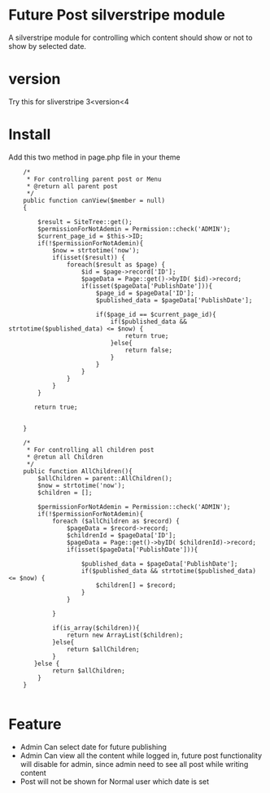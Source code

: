 # Future Post silverstripe module
A silverstripe module for controlling which content should show or not to show by selected date.

# version

Try this for sliverstripe 3<version<4



# Install
Add this two method in page.php file in your theme

```
    /*
     * For controlling parent post or Menu
     * @return all parent post
     */
    public function canView($member = null)
    {

        $result = SiteTree::get();
        $permissionForNotAdemin = Permission::check('ADMIN');
        $current_page_id = $this->ID;
        if(!$permissionForNotAdemin){
            $now = strtotime('now');
            if(isset($result)) {
                foreach($result as $page) {
                    $id = $page->record['ID'];
                    $pageData = Page::get()->byID( $id)->record;
                    if(isset($pageData['PublishDate'])){
                        $page_id = $pageData['ID'];
                        $published_data = $pageData['PublishDate'];

                        if($page_id == $current_page_id){
                            if($published_data && strtotime($published_data) <= $now) {
                                return true;
                            }else{
                                return false;
                            }
                        }
                    }
                }
            }
        }

       return true;


    }

    /*
     * For controlling all children post
     * @retun all Children
     */
    public function AllChildren(){
        $allChildren = parent::AllChildren();
        $now = strtotime('now');
        $children = [];

        $permissionForNotAdemin = Permission::check('ADMIN');
        if(!$permissionForNotAdemin){
            foreach ($allChildren as $record) {
                $pageData = $record->record;
                $childrenId = $pageData['ID'];
                $pageData = Page::get()->byID( $childrenId)->record;
                if(isset($pageData['PublishDate'])){

                    $published_data = $pageData['PublishDate'];
                    if($published_data && strtotime($published_data) <= $now) {
                        $children[] = $record;
                    }
                }

            }

            if(is_array($children)){
                return new ArrayList($children);
            }else{
                return $allChildren;
            }
       }else {
            return $allChildren;
        }
    }
    
```

# Feature

 - Admin Can select date for future publishing
 - Admin Can view all the content while logged in, future post functionality will disable for admin, since admin need to see all post while writing content
 - Post will not be shown for Normal user which date is set 
